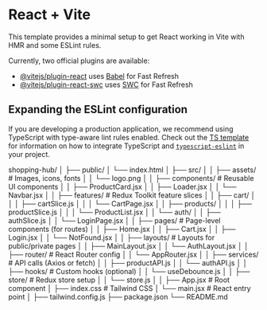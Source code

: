 # React + Vite

This template provides a minimal setup to get React working in Vite with HMR and some ESLint rules.

Currently, two official plugins are available:

- [@vitejs/plugin-react](https://github.com/vitejs/vite-plugin-react/blob/main/packages/plugin-react) uses [Babel](https://babeljs.io/) for Fast Refresh
- [@vitejs/plugin-react-swc](https://github.com/vitejs/vite-plugin-react/blob/main/packages/plugin-react-swc) uses [SWC](https://swc.rs/) for Fast Refresh

## Expanding the ESLint configuration

If you are developing a production application, we recommend using TypeScript with type-aware lint rules enabled. Check out the [TS template](https://github.com/vitejs/vite/tree/main/packages/create-vite/template-react-ts) for information on how to integrate TypeScript and [`typescript-eslint`](https://typescript-eslint.io) in your project.

shopping-hub/
│
├── public/
│ └── index.html
│
├── src/
│
│ ├── assets/ # Images, icons, fonts
│ │ └── logo.png
│
│ ├── components/ # Reusable UI components
│ │ ├── ProductCard.jsx
│ │ ├── Loader.jsx
│ │ └── Navbar.jsx
│
│ ├── features/ # Redux Toolkit feature slices
│ │ ├── cart/
│ │ │ ├── cartSlice.js
│ │ │ └── CartPage.jsx
│ │ ├── products/
│ │ │ ├── productSlice.js
│ │ │ └── ProductList.jsx
│ │ └── auth/
│ │ ├── authSlice.js
│ │ └── LoginPage.jsx
│
│ ├── pages/ # Page-level components (for routes)
│ │ ├── Home.jsx
│ │ ├── Cart.jsx
│ │ ├── Login.jsx
│ │ └── NotFound.jsx
│
│ ├── layouts/ # Layouts for public/private pages
│ │ ├── MainLayout.jsx
│ │ └── AuthLayout.jsx
│
│ ├── router/ # React Router config
│ │ └── AppRouter.jsx
│
│ ├── services/ # API calls (Axios or fetch)
│ │ ├── productAPI.js
│ │ └── authAPI.js
│
│ ├── hooks/ # Custom hooks (optional)
│ │ └── useDebounce.js
│
│ ├── store/ # Redux store setup
│ │ └── store.js
│
│ ├── App.jsx # Root component
│ ├── index.css # Tailwind CSS
│ └── main.jsx # React entry point
│
├── tailwind.config.js
├── package.json
└── README.md
